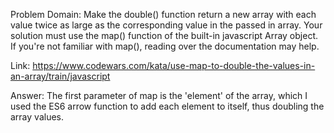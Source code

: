 Problem Domain: Make the double() function return a new array with each value twice as large as the corresponding value in the passed in array. Your solution must use the map() function of the built-in javascript Array object. If you're not familiar with map(), reading over the documentation may help.

Link: https://www.codewars.com/kata/use-map-to-double-the-values-in-an-array/train/javascript

Answer: The first parameter of map is the 'element' of the array, which I used the ES6 arrow function to add each element to itself, thus doubling the array values.